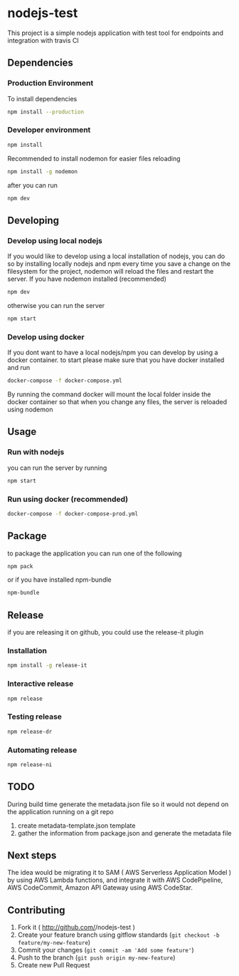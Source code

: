 # nodejs-test
This project is a simple nodejs application with test tool for endpoints and integration with travis CI

## Dependencies
### Production Environment
To install dependencies
```bash
npm install --production
```
### Developer environment
```bash
npm install
```
Recommended to install nodemon for easier files reloading
```bash
npm install -g nodemon
```
after you can run
```bash
npm dev
```


## Developing
### Develop using local nodejs
If you would like to develop using a local installation of nodejs, you can do so by installing locally nodejs and npm
every time you save a change on the filesystem for the project, nodemon will reload the files and restart the server.
If you have nodemon installed (recommended)
```bash
npm dev
```
otherwise you can run the server
```bash
npm start
```

### Develop using docker
If you dont want to have a local nodejs/npm you can develop by using a docker container.
to start please make sure that you have docker installed and run
```bash
docker-compose -f docker-compose.yml
```
By running the command docker will mount the local folder inside the docker container so that when you change any files,
the server is reloaded using nodemon

## Usage
### Run with nodejs
you can run the server by running
```bash
npm start
```
### Run using docker (recommended)
```bash
docker-compose -f docker-compose-prod.yml
```

## Package
to package the application you can run one of the following
```bash
npm pack
```
or if you have installed npm-bundle
```bash
npm-bundle
```
## Release
if you are releasing it on github, you could use the release-it plugin
### Installation
```bash
npm install -g release-it
```
### Interactive release
```bash
npm release
```
### Testing release
```bash
npm release-dr
```
### Automating release
```bash
npm release-ni
```

## TODO
During build time generate the metadata.json file so it would not depend on the application running on a git repo
1) create metadata-template.json template
2) gather the information from package.json and generate the metadata file

## Next steps
The idea would be migrating it to SAM ( AWS Serverless Application Model ) by using AWS Lambda functions, and integrate it with AWS CodePipeline, AWS CodeCommit, Amazon API Gateway using AWS CodeStar.

## Contributing

1. Fork it ( http://github.com/<my-github-username>/nodejs-test )
2. Create your feature branch using gitflow standards (`git checkout -b feature/my-new-feature`)
3. Commit your changes (`git commit -am 'Add some feature'`)
4. Push to the branch (`git push origin my-new-feature`)
5. Create new Pull Request
